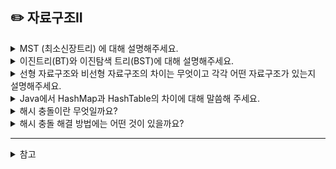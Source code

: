 ## ✏️ 자료구조II


<details>
  <summary>MST (최소신장트리) 에 대해 설명해주세요.</summary> 
  
  Spanning Tree : 그래프 내의 모든 정점을 포함하는 트리. 정점의 개수가 n개라면 간선의 개수를 n-1개 가짐.

  최소신장트리란 **Spanning Tree 중에서 사용된 간선들의 가중치 합이 최소인 트리**입니다.
  
  MST는 간선의 가중치 합이 최소여야하고 n개의 정점을 가지는 그래프에 대해 반드시 n-1 개의 간선만을 사용해야한다. 또한 사이클이 포함되어서는 안된다는 특징이 있습니다.
</details>

<details>
  <summary>이진트리(BT)와 이진탐색 트리(BST)에 대해 설명해주세요.</summary> 
    이진트리란 각 노드의 차수가 2 이하인 트리구조를 뜻합니다. 모든 노드가 2개의 자식 노드를 가지고 있는 정(Full) 이진 트리, 모든 노드가 2개의 자식 노드를 가지고 leaf 노드가 같은 레벨에 있는 포화(Perfect) 이진 트리, 마지막 레벨을 제외하고 모든 노드가 채워져 있는 완전(Complete) 이진트리가 있습니다.

   이진 탐색 트리는 부모 노드로부터 왼쪽에 있는 자식 노드는 부모보다 작은 값을 가지고 오른쪽에 있는 자식 노드는 부모보다 큰 값을 가지고 있는 순서화된 탐색 트리 입니다.
</details>

<details>
  <summary>선형 자료구조와 비선형 자료구조의 차이는 무엇이고 각각 어떤 자료구조가 있는지 설명해주세요.</summary> 
  
  선형 자료구조는 데이터 요소들이 저장되어 있는 모습을 표현했을 때 직선 형태로 되어 있으며 예를 들어 Array나 Queue 등과 같은 자료구조가 있습니다.

  비선형 자료구조는 데이터 요소들이 저장되어 있는 모습을 표현 했을 때 직선이 아닌 것을 의미합니다. 예를 들어 Tree나 Graph 등과 같은 자료구조가 있습니다.
</details>

<details>
  <summary>Java에서 HashMap과 HashTable의 차이에 대해 말씀해 주세요.</summary> 

  자바에서 Hashmap과 HashTable의 가장 큰 차이는 Thread-safe입니다. Hashtable의 모든 데이터 변경 메서드는 syncronized로 선언되어 있기 때문에 메소드 호출 전 스레드간 동기화 락을 통해 멀티 쓰레드 환경에서 데이터의 무결성을 보장해 줍니다. 하지만 HashMap의 경우 Thread-safe하지 않기 때문에 멀티 스레드 환경에서 동시에 객체의 데이터를 조작하는 경우 무결성이 깨질 수 있습니다.

  HashMap은 null 키와 값을 허용하고 동기화를 지원하지 않아 멀티스레드 환경에서 안전하지 않지만, Hashtable은 null 키와 값을 허용하지 않고 모든 메소드에 동기화가 걸려 있어 멀티스레드 환경에서 안전합니다.
</details>

<details>
  <summary>해시 충돌이란 무엇일까요?</summary> 

  해시 충돌이란 어떤 해시 함수가 서로 다른 두 입력에 대해 동일한 출력 값을 나타내는 경우를 말합니다.

  해시 함수에 입력할 수 있는 데이터의 가짓수는 무한한데, 출력으로 나올 수 있는 해시 값이 유한하기 때문에 발생합니다.
</details>

<details>
  <summary>해시 충돌 해결 방법에는 어떤 것이 있을까요?</summary> 

  해시 충돌 해결 방법에는 대표적으로 개방 주소법과 체이닝이 있습니다.

  개방 주소법은 충돌시 테이블에서 충돌이 발생한 해시 버킷이 아닌 다른 해시 버킷을 찾아 새로운 데이터를 저장하는 방법을 말합니다. 즉, 개방 주소법은 해시 충돌이 발생하면 해시 함수를 다시 계산하여 새로운 위치를 찾는 방법입니다.
  
  체이닝은 버킷이 꽉 찬 경우, 버켓 내에 연결리스트(Linked List)를 할당하여, 버켓에 데이터를 삽입하다가 해시 충돌이 발생하면 연결리스트로 데이터들을 연결하는 방식입니다. 간단하고 구현하기 쉬우며, 메모리를 효율적으로 사용할 수 있지만, 연결리스트의 길이가 길어질수록 탐색 시간이 늘어나는 단점이 있습니다.
</details>

----

<details>
  <summary>참고</summary>
  
  [자료구조 Hash, HashMap, HashTable](https://velog.io/@kwj2435/%EC%9E%90%EB%A3%8C%EA%B5%AC%EC%A1%B0-Hash-HashMap-HashTable)

  [해시 충돌(Hash Collision)](https://medium.com/shell-tharsis/hash-collision-5891d7dde54f)

  [해시맵](https://jamesblog95.tistory.com/entry/%ED%95%B4%EC%8B%9C%EB%A7%B5HashMap)

  [해시와 해시충돌](https://preamtree.tistory.com/20)
</details>
